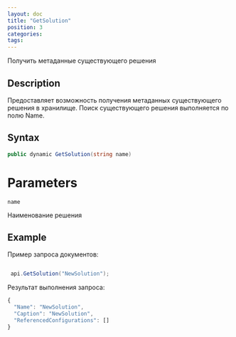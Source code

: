 ```yaml
---
layout: doc
title: "GetSolution"
position: 3
categories: 
tags:
---
```


Получить метаданные существующего решения 

## Description
Предоставляет возможность получения метаданных существующего решения в хранилище.
Поиск существующего решения выполняется по полю Name.

## Syntax
```csharp
public dynamic GetSolution(string name)
```

# Parameters

`name`

Наименование решения

## Example

Пример запроса документов:

```csharp

 api.GetSolution("NewSolution");
```

Результат выполнения запроса:

```js
{
  "Name": "NewSolution",
  "Caption": "NewSolution",
  "ReferencedConfigurations": []
}
```
